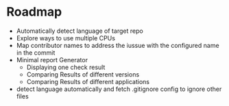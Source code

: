 # Roadmap

* Automatically detect language of target repo
* Explore ways to use multiple CPUs
* Map contributor names to address the iussue with the configured name in the commit
* Minimal report Generator
  * Displaying one check result
  * Comparing Results of different versions
  * Comparing Results of different applications
* detect language automatically and fetch .gitignore config to ignore other files